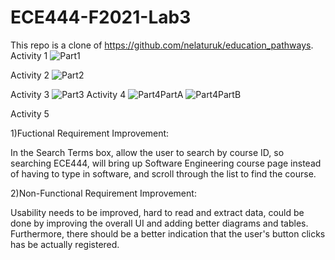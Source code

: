 # ECE444-F2021-Lab3
This repo is a clone of https://github.com/nelaturuk/education_pathways.
Activity 1
![Part1](https://user-images.githubusercontent.com/43216310/135345339-9c17855a-e3ef-4631-b427-4740a7daeb40.JPG)

Activity 2
![Part2](https://user-images.githubusercontent.com/43216310/135345358-42589a0d-1964-4545-a9f8-93b1c3696672.JPG)

Activity 3
![Part3](https://user-images.githubusercontent.com/43216310/135345422-4f27582a-c5e9-4ad1-8294-c708595c0e70.JPG)
Activity 4
![Part4PartA](https://user-images.githubusercontent.com/43216310/135345440-da2c6e2c-cb13-4ffc-ad21-4988ed7e718f.JPG)
![Part4PartB](https://user-images.githubusercontent.com/43216310/135345452-347d9d0e-26c5-464f-82e3-67536f43c33f.JPG)

Activity 5

1)Fuctional Requirement Improvement:

In the Search Terms box, allow the user to search by course ID, so searching ECE444, will bring up Software Engineering course page instead of having to type in software, and scroll through the list to find the course.

2)Non-Functional Requirement Improvement:

Usability needs to be improved, hard to read and extract data, could be done by improving the overall UI and adding better diagrams and tables. Furthermore, there should be a better indication that the user's button clicks has be actually registered. 

